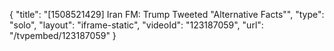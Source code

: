 {
    "title": "[1508521429] Iran FM: Trump Tweeted \"Alternative Facts\"",
    "type": "solo",
    "layout": "iframe-static",
    "videoId": "123187059",
    "url": "\/tvpembed\/123187059"
}